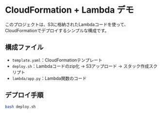 # CloudFormation + Lambda デモ

このプロジェクトは、S3に格納されたLambdaコードを使って、CloudFormationでデプロイするシンプルな構成です。

## 構成ファイル

- `template.yaml`：CloudFormationテンプレート
- `deploy.sh`：Lambdaコードのzip化 → S3アップロード → スタック作成スクリプト
- `lambda/app.py`：Lambda関数のコード

## デプロイ手順

```bash
bash deploy.sh
